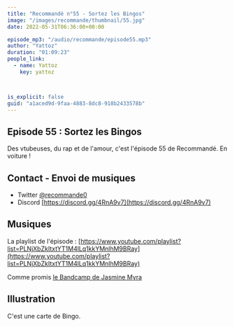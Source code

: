 ```yaml
---
title: "Recommandé n°55 - Sortez les Bingos"
image: "/images/recommande/thumbnail/55.jpg"
date: 2022-05-31T06:36:00+00:00

episode_mp3: "/audio/recommande/episode55.mp3"
author: "Yattoz"
duration: "01:09:23"
people_link: 
  - name: Yattoz
    key: yattoz



is_explicit: false
guid: "a1aced9d-9faa-4883-8dc8-918b2433578b"
---
```


<PodcastHeader/>

## Episode 55 : Sortez les Bingos

Des vtubeuses, du rap et de l'amour, c'est l'épisode 55 de Recommandé. En voiture !

## Contact - Envoi de musiques

- Twitter [@recommande0](https://twitter.com/recommande0)
- Discord [https://discord.gg/4RnA9v7](https://discord.gg/4RnA9v7)

## Musiques

La playlist de l'épisode : [https://www.youtube.com/playlist?list=PLNjXbZkItxtYT1M4lLq1kkYMnlhM9BRay](https://www.youtube.com/playlist?list=PLNjXbZkItxtYT1M4lLq1kkYMnlhM9BRay)

Comme promis [le Bandcamp de Jasmine Myra](https://jasminemyra.bandcamp.com/)

## Illustration

C'est une carte de Bingo.
